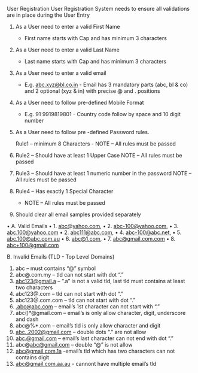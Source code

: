 User Registration
User Registration System needs to ensure all validations are in place during the User Entry

1. As a User need to enter a valid First Name

   - First name starts with Cap and has minimum 3 characters

2. As a User need to enter a valid Last Name

   - Last name starts with Cap and has minimum 3 characters

3. As a User need to enter a valid email

   - E.g. abc.xyz@bl.co.in - Email has 3 mandatory parts (abc, bl & co)
     and 2 optional (xyz & in) with precise @ and . positions

4. As a User need to follow pre-defined Mobile Format

   - E.g. 91 9919819801 - Country code follow by space and 10 digit number

5. As a User need to follow pre -defined Password rules.

   Rule1 – minimum 8 Characters -
   NOTE – All rules must be passed

6. Rule2 – Should have at least 1 Upper Case
   NOTE – All rules must be passed

7. Rule3 – Should have at least 1 numeric number in the password
   NOTE – All rules must be passed

8. Rule4 – Has exactly 1 Special Character

   - NOTE – All rules must be passed

9. Should clear all email samples provided separately

• A. Valid Emails
• 1. abc@yahoo.com,
• 2. abc-100@yahoo.com,
• 3. abc.100@yahoo.com
• 2. abc111@abc.com,
• 4. abc-100@abc.net,
• 5. abc.100@abc.com.au
• 6. abc@1.com,
• 7. abc@gmail.com.com
• 8. abc+100@gmail.com

B. Invalid Emails (TLD - Top Level Domains)

1. abc – must contains “@” symbol
2. abc@.com.my – tld can not start with dot “.”
3. abc123@gmail.a – “.a” is not a valid tld, last tld must contains at least two
   characters
4. abc123@.com – tld can not start with dot “.”
5. abc123@.com.com – tld can not start with dot “.”
6. .abc@abc.com – email’s 1st character can not start with “.”
7. abc()\*@gmail.com – email’s is only allow character, digit, underscore and dash
8. abc@%\*.com – email’s tld is only allow character and digit
9. abc..2002@gmail.com – double dots “.” are not allow
10. abc.@gmail.com – email’s last character can not end with dot “.”
11. abc@abc@gmail.com – double “@” is not allow
12. abc@gmail.com.1a -email’s tld which has two characters can not contains digit
13. abc@gmail.com.aa.au - cannont have multiple email’s tld
